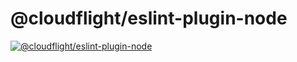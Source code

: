 # @cloudflight/eslint-plugin-node

[![@cloudflight/eslint-plugin-node](https://img.shields.io/npm/v/@cloudflight/eslint-plugin-node?label=@cloudflight/eslint-plugin-node)](https://www.npmjs.com/package/@cloudflight/eslint-plugin-node)
